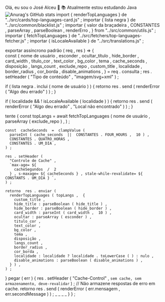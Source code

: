 Olá, eu sou o José Alceu 👋
📚 Atualmente estou estudando Java 
![Anurag's GitHub stats](https://github-readme-stats.vercel.app/api?username=josealceu16&theme=transparent&show_icons=true)
import  {  renderTopLanguages  ​​}  de  "../src/cards/top-languages-card.js" ;
importar  {  lista negra  }  de  "../src/common/blacklist.js" ;
importar  {
  valor da braçadeira ,
  CONSTANTES ,
  parseArray ,
  parseBoolean ,
  renderErro ,
}  from  "../src/common/utils.js" ;
importar  {  fetchTopLanguages  ​​}  de  "../src/fetchers/top-languages-fetcher.js" ;
importar  {  isLocaleAvailable  }  de  "../src/translations.js" ;

exportar  assíncrono padrão  ( req , res ) => {    
  const  {
    nome de usuário ,
    esconder ,
    ocultar_título ,
    hide_border ,
    card_width ,
    titulo_cor ,
    text_color ,
    bg_color ,
    tema ,
    cache_seconds ,
    disposição ,
    langs_count ,
    exclude_repo ,
    custom_title ,
    localidade ,
    border_radius ,
    cor_borda ,
    disable_animations ,
  }  =  req . consulta ;
  res . setHeader ( "Tipo de conteúdo" ,  "imagem/svg+xml" ) ;

  if  ( lista negra . inclui ( nome de usuário ) )  {
    retorno  res . send ( renderError ( "Algo deu errado" ) ) ;
  }

  if  ( localidade  &&  ! isLocaleAvailable ( localidade ) )  {
    retorno  res . send ( renderError ( "Algo deu errado" ,  "Local não encontrado" ) ) ;
  }

  tente  {
    const  topLangs  =  await  fetchTopLanguages ​​(
      nome de usuário ,
      parseArray ( exclude_repo ) ,
    ) ;

    const  cacheSeconds  =  clampValue (
      parseInt ( cache_seconds  ||  CONSTANTES . FOUR_HOURS ,  10 ) ,
      CONSTANTES . QUATRO_HORAS ,
      CONSTANTES . UM_DIA ,
    ) ;

    res . setHeader (
      "Controle de Cache" ,
      `max-age= ${
        cacheSegundos  /  2
      } , s-maxage= ${ cacheSeconds } , stale-while-revalidate= ${ CONSTANTS . UM_DIA } `,
    ) ;

    retorno  res . enviar (
      renderTopLanguages ​​( topLangs ,  {
        custom_title ,
        hide_title : parseBoolean ( hide_title ) ,
        hide_border : parseBoolean ( hide_border ) ,
        card_width : parseInt ( card_width ,  10 ) ,
        ocultar : parseArray ( esconder ) ,
        titulo_cor ,
        text_color ,
        bg_color ,
        tema ,
        disposição ,
        langs_count ,
        border_radius ,
        cor_borda ,
        localidade : localidade ? localidade . toLowerCase ( ) : nulo ,
        disable_animations : parseBoolean ( disable_animations ) ,
      } ) ,
    ) ;
  }  pegar  ( err )  {
    res . setHeader ( "Cache-Control" ,  `sem cache, sem armazenamento, deve-revalidar` ) ;  // Não armazene respostas de erro em cache.
    retorno  res . send ( renderError ( err.mensagem , err.secondMessage ) ) ; _  _ _ _
  }
} ;
